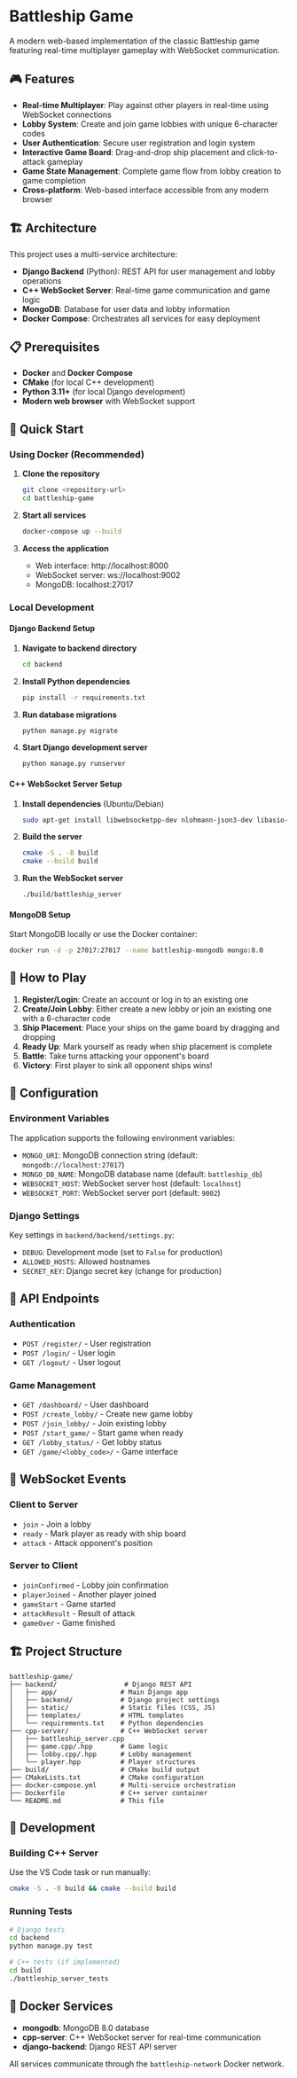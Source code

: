 # Battleship Game

A modern web-based implementation of the classic Battleship game featuring real-time multiplayer gameplay with WebSocket communication.

## 🎮 Features

- **Real-time Multiplayer**: Play against other players in real-time using WebSocket connections
- **Lobby System**: Create and join game lobbies with unique 6-character codes
- **User Authentication**: Secure user registration and login system
- **Interactive Game Board**: Drag-and-drop ship placement and click-to-attack gameplay
- **Game State Management**: Complete game flow from lobby creation to game completion
- **Cross-platform**: Web-based interface accessible from any modern browser

## 🏗️ Architecture

This project uses a multi-service architecture:

- **Django Backend** (Python): REST API for user management and lobby operations
- **C++ WebSocket Server**: Real-time game communication and game logic
- **MongoDB**: Database for user data and lobby information
- **Docker Compose**: Orchestrates all services for easy deployment

## 📋 Prerequisites

- **Docker** and **Docker Compose**
- **CMake** (for local C++ development)
- **Python 3.11+** (for local Django development)
- **Modern web browser** with WebSocket support

## 🚀 Quick Start

### Using Docker (Recommended)

1. **Clone the repository**
   ```bash
   git clone <repository-url>
   cd battleship-game
   ```

2. **Start all services**
   ```bash
   docker-compose up --build
   ```

3. **Access the application**
   - Web interface: http://localhost:8000
   - WebSocket server: ws://localhost:9002
   - MongoDB: localhost:27017

### Local Development

#### Django Backend Setup

1. **Navigate to backend directory**
   ```bash
   cd backend
   ```

2. **Install Python dependencies**
   ```bash
   pip install -r requirements.txt
   ```

3. **Run database migrations**
   ```bash
   python manage.py migrate
   ```

4. **Start Django development server**
   ```bash
   python manage.py runserver
   ```

#### C++ WebSocket Server Setup

1. **Install dependencies** (Ubuntu/Debian)
   ```bash
   sudo apt-get install libwebsocketpp-dev nlohmann-json3-dev libasio-dev libboost-system-dev libboost-thread-dev
   ```

2. **Build the server**
   ```bash
   cmake -S . -B build
   cmake --build build
   ```

3. **Run the WebSocket server**
   ```bash
   ./build/battleship_server
   ```

#### MongoDB Setup

Start MongoDB locally or use the Docker container:
```bash
docker run -d -p 27017:27017 --name battleship-mongodb mongo:8.0
```

## 🎯 How to Play

1. **Register/Login**: Create an account or log in to an existing one
2. **Create/Join Lobby**: Either create a new lobby or join an existing one with a 6-character code
3. **Ship Placement**: Place your ships on the game board by dragging and dropping
4. **Ready Up**: Mark yourself as ready when ship placement is complete
5. **Battle**: Take turns attacking your opponent's board
6. **Victory**: First player to sink all opponent ships wins!

## 🔧 Configuration

### Environment Variables

The application supports the following environment variables:

- `MONGO_URI`: MongoDB connection string (default: `mongodb://localhost:27017`)
- `MONGO_DB_NAME`: MongoDB database name (default: `battleship_db`)
- `WEBSOCKET_HOST`: WebSocket server host (default: `localhost`)
- `WEBSOCKET_PORT`: WebSocket server port (default: `9002`)

### Django Settings

Key settings in `backend/backend/settings.py`:
- `DEBUG`: Development mode (set to `False` for production)
- `ALLOWED_HOSTS`: Allowed hostnames
- `SECRET_KEY`: Django secret key (change for production)

## 📡 API Endpoints

### Authentication
- `POST /register/` - User registration
- `POST /login/` - User login
- `GET /logout/` - User logout

### Game Management
- `GET /dashboard/` - User dashboard
- `POST /create_lobby/` - Create new game lobby
- `POST /join_lobby/` - Join existing lobby
- `POST /start_game/` - Start game when ready
- `GET /lobby_status/` - Get lobby status
- `GET /game/<lobby_code>/` - Game interface

## 🔌 WebSocket Events

### Client to Server
- `join` - Join a lobby
- `ready` - Mark player as ready with ship board
- `attack` - Attack opponent's position

### Server to Client
- `joinConfirmed` - Lobby join confirmation
- `playerJoined` - Another player joined
- `gameStart` - Game started
- `attackResult` - Result of attack
- `gameOver` - Game finished

## 🏗️ Project Structure

```
battleship-game/
├── backend/                 # Django REST API
│   ├── app/                # Main Django app
│   ├── backend/            # Django project settings
│   ├── static/             # Static files (CSS, JS)
│   ├── templates/          # HTML templates
│   └── requirements.txt    # Python dependencies
├── cpp-server/             # C++ WebSocket server
│   ├── battleship_server.cpp
│   ├── game.cpp/.hpp       # Game logic
│   ├── lobby.cpp/.hpp      # Lobby management
│   └── player.hpp          # Player structures
├── build/                  # CMake build output
├── CMakeLists.txt          # CMake configuration
├── docker-compose.yml      # Multi-service orchestration
├── Dockerfile              # C++ server container
└── README.md               # This file
```

## 🧪 Development

### Building C++ Server

Use the VS Code task or run manually:
```bash
cmake -S . -B build && cmake --build build
```

### Running Tests

```bash
# Django tests
cd backend
python manage.py test

# C++ tests (if implemented)
cd build
./battleship_server_tests
```

## 🐳 Docker Services

- **mongodb**: MongoDB 8.0 database
- **cpp-server**: C++ WebSocket server for real-time communication
- **django-backend**: Django REST API server

All services communicate through the `battleship-network` Docker network.